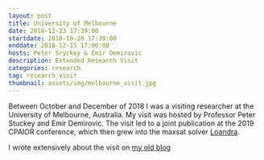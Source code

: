 ```yaml
---
layout: post
title: University of Melbourne
date: 2018-12-23 17:39:00
startdate: 2018-10-20 17:39:00
enddate: 2018-12-15 17:00:00
hosts: Peter Sryckey & Emir Demirovic
description: Extended Research Visit
categories: research
tag: research_visit
thumbnail: assets/img/melbourne_visit.jpg
---
```


Between October and December of 2018 I was a visiting researcher at the University of Melbourne, Australia. My visit was hosted by Professor Peter Stuckey and Emir Demirovic. The visit led to a joint publication at the 2019 CPAIOR conference, which then grew into the maxsat solver [Loandra](/software/).

I wrote extensively about the visit on [my old blog](https://jeremiasberg.wordpress.com/category/resedagbok/)
